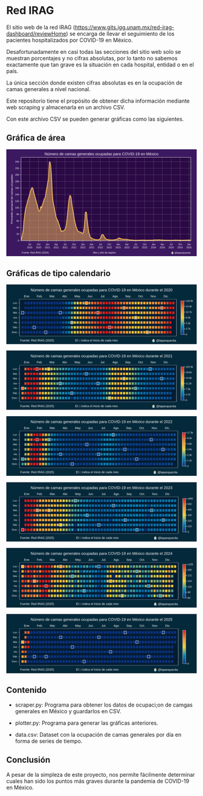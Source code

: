 # Red IRAG

El sitio web de la red IRAG (https://www.gits.igg.unam.mx/red-irag-dashboard/reviewHome) se encarga de llevar el seguimiento de los pacientes hospitalizados por COVID-19 en México.

Desafortunadamente en casi todas las secciones del sitio web solo se muestran porcentajes y no cifras absolutas, por lo tanto no sabemos exactamente que tan grave es la situación en cada hospital, entidad o en el país.

La única sección donde existen cifras absolutas es en la ocupación de camas generales a nivel nacional.

Este repositorio tiene el propósito de obtener dicha información mediante web scraping y almacenarla en un archivo CSV.

Con este archivo CSV se pueden generar gráficas como las siguientes.

## Gráfica de área

![Imagen 1](./imgs/1.png)

## Gráficas de tipo calendario

![Imagen 2020](./imgs/2020.png)

![Imagen 2021](./imgs/2021.png)

![Imagen 2022](./imgs/2022.png)

![Imagen 2023](./imgs/2023.png)

![Imagen 2024](./imgs/2024.png)

![Imagen 2025](./imgs/2025.png)

## Contenido

* scraper.py: Programa para obtener los datos de ocupaci;on de camgas generales en México y guardarlos en CSV.

* plotter.py: Programa para generar las gráficas anteriores.

* data.csv: Dataset con la ocupación de camas generales por día en forma de series de tiempo.

## Conclusión

A pesar de la simpleza de este proyecto, nos permite fácilmente determinar cuales han sido los puntos más graves durante la pandemia de COVID-19 en México.
